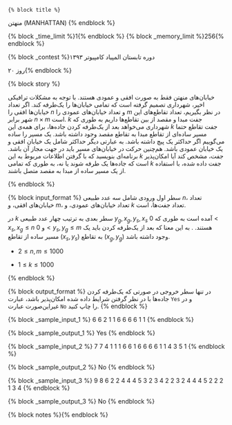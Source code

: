 	{% block title %}
منهتن
(MANHATTAN)
{% endblock %}

{% block _time_limit %}1{% endblock %}
{% block _memory_limit %}256{% endblock %}

{% block _contest %}دوره تابستان المپیاد کامپیوتر ۱۳۹۳

روز ۲۰{% endblock %}

{% block story %}

خیابان‌های منهتن فقط به صورت افقی و عمودی هستند. با توجه به مشکلات ترافیکی اخیر، شهرداری تصمیم گرفته است که تمامی خیابان‌ها را یک‌طرفه کند. اگر تعداد خیابان‌ها افقی را $n$ 
و تعداد خیابان‌های عمودی را $m$ در نظر بگیریم، تعداد تقاطع‌های این شهر برابر $n\times m$ است. $k$ جفت مبدا و مقصد از بین تقاطع‌ها داریم به طوری که شهرداری می‌خواهد بعد از یک‌طرفه 
کردن جاده‌ها، برای همه‌ی این $k$ جفت تقاطع حتما مسیر ساده‌ای از تقاطع مبدا به تقاطع مقصد وجود داشته باشد. یک مسیر را ساده می‌گوییم اگر حداکثر یک پیچ داشته باشد. به عبارتی دیگر 
حداکثر شامل یک خیابان افقی و یک خیابان عمودی باشد. هم‌چنین حرکت در خیابان‌های مسیر باید در جهت مجاز آن باشد.
برنامه‌ای بنویسید که با گرفتن اطلاعات مربوط به این $k$ جفت، مشخص کند آیا امکان‌پذیر است که جاده‌ها یک طرفه شوند یا نه، به طوری‌ که تمامی $k$ جفت داده شده، با استفاده از یک مسیر ساده
از مبدا به مقصد متصل باشند. 

{% endblock %}

{% block input_format %}
سطر اول ورودی شامل سه عدد طبیعی $n$، تعداد خیابان‌های افقی، و $m$، تعداد خیابان‌های عمودی، و $k$ تعداد جفت‌ها، است.

در $k$ سطر بعدی به ترتیب چهار عدد طبیعی $y_{g}, x_{g}, y_{s}, x_{s}$ آمده است به طوری که $0\lt x_{s}, x_{g}\le n$ و $0\lt y_{s}, y_{g}\le m$ هستند. 
. به این معنا که بعد از یک‌طرفه کردن باید یک مسیر ساده از تقاطع 
$(x_{s}, y_{s})$
 به تقاطع‌
$(x_{g}, y_{g})$
وجود داشته باشد. 

+ $2 \le n,m \le 1000$

+ $1 \le k \le 1000$

{% endblock %}

{% block output_format %}
در تنها سطر خروجی در صورتی که یک‌طرفه کردن جاده‌ها با در نظر گرفتن شرایط داده‌ شده امکان‌پذیر باشد، عبارت `Yes` و در غیر‌این‌صورت عبارت `No` را چاپ کنید. 
{% endblock %}

{% block _sample_input_1 %}
6 6 2
1 1 6 6
6 6 1 1 
{% endblock %}

{% block _sample_output_1 %}
Yes
{% endblock %}

{% block _sample_input_2 %}
7 7 4
1 1 1 6
6 1 6 6
6 6 1 1
4 3 5 1
{% endblock %}

{% block _sample_output_2 %}
No
{% endblock %}

{% block _sample_input_3 %}
9 8 6
2 2 4 4
4 5 3 2
3 4 2 2
3 2 4 4
4 5 2 2
2 1 3 4
{% endblock %}

{% block _sample_output_3 %}
No
{% endblock %}

{% block notes %}{% endblock %}
